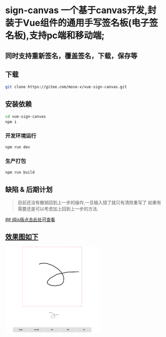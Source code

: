 # sign-canvas 一个基于canvas开发,封装于Vue组件的通用手写签名板(电子签名板),支持pc端和移动端;
## 同时支持重新签名，覆盖签名，下载，保存等

## 下载
```bash
git clone https://gitee.com/mose-x/vue-sign-canvas.git
```

## 安装依赖
```bash
cd vue-sign-canvas
npm i
```

### 开发环境运行
```bash
npm run dev
```

### 生产打包
```bash
npm run build
```

## 缺陷 & 后期计划

> 目前还没有撤销回到上一步的操作,一旦输入错了就只有清除重写了
> 如果有需要还是可以考虑加上回到上一步的方法.

<a href='test.html'/>
## 纯js版点击此处可查看


## 效果图如下
<img src="./pictrues/1.png" width = 60% />